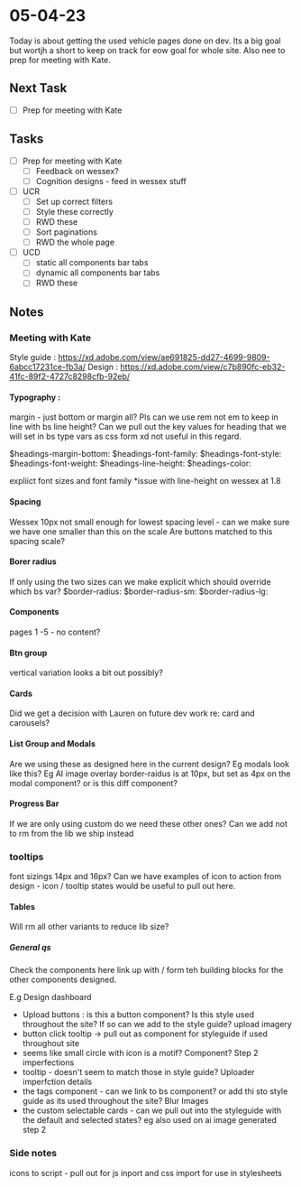 # 05-04-23

Today is about getting the used vehicle pages done on dev. Its a big goal but wortjh a short to keep on track for eow goal for whole site. Also nee to prep for meeting with Kate.

## Next Task
- [ ] Prep for meeting with Kate

## Tasks
- [ ] Prep for meeting with Kate
  - [ ] Feedback on wessex?
  - [ ] Cognition designs - feed in wessex stuff

- [ ] UCR
  - [ ] Set up correct filters
  - [ ] Style these correctly
  - [ ] RWD these
  - [ ] Sort paginations
  - [ ] RWD the whole page

- [ ] UCD
  - [ ] static all components bar tabs
  - [ ] dynamic all components bar tabs
  - [ ] RWD these

## Notes

### Meeting with Kate

Style guide :  https://xd.adobe.com/view/ae691825-dd27-4699-9809-6abcc17231ce-fb3a/
Design : https://xd.adobe.com/view/c7b890fc-eb32-41fc-89f2-4727c8298cfb-92eb/


#### Typography :
margin - just bottom or margin all?
Pls can we use rem not em to keep in line with bs
line height?
Can we pull out the key values for heading that we will set in bs type vars as css form xd not useful in this regard.

$headings-margin-bottom:
$headings-font-family:
$headings-font-style:
$headings-font-weight:
$headings-line-height:
$headings-color:

expliict font sizes and font family
*issue with line-height on wessex at 1.8

#### Spacing
Wessex 10px not small enough for lowest spacing level - can we make sure we have one smaller than this on the scale
Are buttons matched to this spacing scale?

#### Borer radius
If only using the two sizes can we make explicit which should override which bs var?
$border-radius:
$border-radius-sm:
$border-radius-lg:

#### Components
pages 1 -5 - no content?

#### Btn group
vertical variation looks a bit out possibly?

#### Cards
Did we get a decision with Lauren on future dev work re: card and carousels?

#### List Group and Modals
Are we using these as designed here in the current design? Eg modals look like this?
Eg AI image overlay border-raidus is at 10px, but set as 4px on the modal component? or is this diff component?

#### Progress Bar
If we are only using custom do we need these other ones?
Can we add not to rm from the lib we ship instead

### tooltips
font sizings 14px and 16px?
Can we have examples of icon to action from design - icon / tooltip states would be useful to pull out here.

#### Tables
Will rm all other variants to reduce lib size?

##### General qs
Check the components here link up with / form teh building blocks for the other components designed.

E.g
Design dashboard
- Upload buttons : is this a button component? Is this style used throughout the site? If so can we add to the style guide?
upload imagery
- button click tooltip -> pull out as component for styleguide if used throughout site
- seems like small circle with icon is a motif? Component?
Step 2 imperfections
- tooltip - doesn't seem to match those in style guide?
Uploader imperfction details
- the tags component - can we link to bs component? or add thi sto style guide as its used throughout the site?
Blur Images
- the custom selectable cards - can we pull out into the styleguide with the default and selected states? eg also used on ai image generated step 2

### Side notes
icons to script - pull out for js inport and css import for use in stylesheets